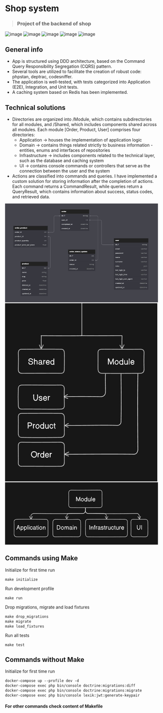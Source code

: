 # Shop system

> ### Project of the backend of shop

![image](https://img.shields.io/badge/PHP-777BB4?style=for-the-badge&logo=php&logoColor=white)
![image](https://img.shields.io/badge/Symfony-000000?style=for-the-badge&logo=Symfony&logoColor=white)
![image](https://img.shields.io/badge/redis-%23DD0031.svg?&style=for-the-badge&logo=redis&logoColor=white)
![image](https://img.shields.io/badge/MySQL-005C84?style=for-the-badge&logo=mysql&logoColor=white)
![image](https://img.shields.io/badge/Docker-2CA5E0?style=for-the-badge&logo=docker&logoColor=white)

## General info

- App is structured using DDD architecture, based on the Command Query Responsibility Segregation (CQRS) pattern.
- Several tools are utilized to facilitate the creation of robust code: phpstan, deptrac, codesniffer.
- The application is well-tested, with tests categorized into Application (E2E), Integration, and Unit tests.
- A caching system based on Redis has been implemented.

## Technical solutions

- Directories are organized into /Module, which contains subdirectories for all modules, and /Shared, which includes 
components shared across all modules. Each module [Order, Product, User] comprises four directories:
    - Application -> houses the implementation of application logic
    - Domain -> contains things related strictly to business information - entities, enums and interfaces of repositories
    - Infrastructure -> includes components related to the technical layer, such as the database and caching system
    - UI -> contains console commands or controllers that serve as the connection between the user and the system
- Actions are classified into commands and queries. I have implemented a custom solution for storing information after 
the completion of actions. Each command returns a CommandResult, while queries return a QueryResult, which contains 
information about success, status codes, and retrieved data.

![](https://github.com/maciekiwaniuk/shop-system/raw/main/public/images/database.jpg)
![](https://github.com/maciekiwaniuk/shop-system/raw/main/public/images/modules.jpg)
![](https://github.com/maciekiwaniuk/shop-system/raw/main/public/images/module.jpg)

## Commands using Make

Initialize for first time run

    make initialize

Run development profile

    make run

Drop migrations, migrate and load fixtures

    make drop_migrations
    make migrate
    make load_fixtures

Run all tests

    make test

## Commands without Make

Initialize for first time run

    docker-compose up --profile dev -d
	docker-compose exec php bin/console doctrine:migrations:diff
	docker-compose exec php bin/console doctrine:migrations:migrate
	docker-compose exec php bin/console lexik:jwt:generate-keypair

#### For other commands check content of Makefile